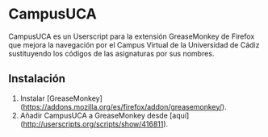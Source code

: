 CampusUCA
=========

CampusUCA es un Userscript para la extensión GreaseMonkey de Firefox que mejora la navegación por el Campus Virtual de la Universidad de Cádiz sustituyendo los códigos de las asignaturas por sus nombres.

Instalación
----------
1) Instalar [GreaseMonkey] (https://addons.mozilla.org/es/firefox/addon/greasemonkey/).<br />
2) Añadir CampusUCA a GreaseMonkey desde [aquí] (http://userscripts.org/scripts/show/416811).
